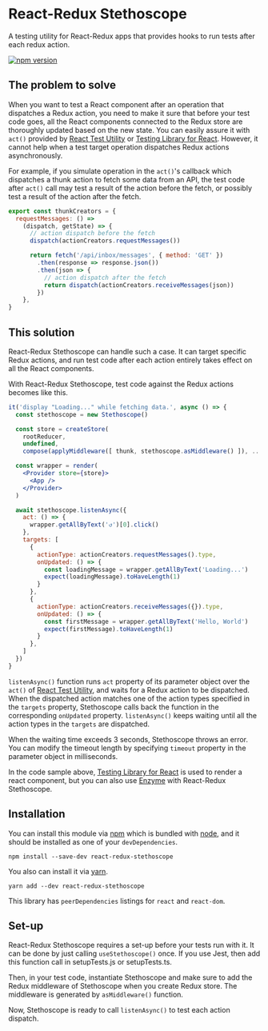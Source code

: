 # React-Redux Stethoscope
A testing utility for React-Redux apps that provides hooks to run tests after each redux action.

[![npm version](https://badge.fury.io/js/react-redux-stethoscope.svg)](https://badge.fury.io/js/react-redux-stethoscope)

## The problem to solve
When you want to test a React component after an operation that dispatches a Redux action, you need to make it sure that before your test code goes, all the React components connected to the Redux store are thoroughly updated based on the new state. You can easily assure it with `act()` provided by [React Test Utility](https://reactjs.org/docs/test-utils.html#act) or [Testing Library for React](https://testing-library.com/docs/react-testing-library/api#act). However, it cannot help when a test target operation dispatches Redux actions asynchronously.

For example, if you simulate operation in the `act()`'s callback which dispatches a thunk action to fetch some data from an API, the test code after `act()` call may test a result of the action before the fetch, or possibly test a result of the action after the fetch.

```javascript
export const thunkCreators = {
  requestMessages: () =>
    (dispatch, getState) => {
      // action dispatch before the fetch
      dispatch(actionCreators.requestMessages())

      return fetch('/api/inbox/messages', { method: 'GET' })
        .then(response => response.json())
        .then(json => {
          // action dispatch after the fetch
          return dispatch(actionCreators.receiveMessages(json))
        })
    },
}
```

## This solution
React-Redux Stethoscope can handle such a case. It can target specific Redux actions, and run test code after each action entirely takes effect on all the React components.

With React-Redux Stethoscope, test code against the Redux actions becomes like this.

```jsx
it('display "Loading..." while fetching data.', async () => {
  const stethoscope = new Stethoscope()

  const store = createStore(
    rootReducer,
    undefined,
    compose(applyMiddleware([ thunk, stethoscope.asMiddleware() ]), ...enhancers))

  const wrapper = render(
    <Provider store={store}>
      <App />
    </Provider>
  )

  await stethoscope.listenAsync({
    act: () => {
      wrapper.getAllByText('↺')[0].click()
    },
    targets: [
      {
        actionType: actionCreators.requestMessages().type,
        onUpdated: () => {
          const loadingMessage = wrapper.getAllByText('Loading...')
          expect(loadingMessage).toHaveLength(1)
        }
      },
      {
        actionType: actionCreators.receiveMessages({}).type,
        onUpdated: () => {
          const firstMessage = wrapper.getAllByText('Hello, World')
          expect(firstMessage).toHaveLength(1)
        }
      },
    ]
  })
}
```

`listenAsync()` function runs `act` property of its parameter object over the `act()` of [React Test Utility](https://reactjs.org/docs/test-utils.html#act), and waits for a Redux action to be dispatched. When the dispatched action matches one of the action types specified in the `targets` property, Stethoscope calls back the function in the corresponding `onUpdated` property. `listenAsync()` keeps waiting until all the action types in the `targets` are dispatched.

When the waiting time exceeds 3 seconds, Stethoscope throws an error. You can modify the timeout length by specifying `timeout` property in the parameter object in milliseconds.

In the code sample above, [Testing Library for React](https://testing-library.com/docs/react-testing-library/api#act) is used to render a react component, but you can also use [Enzyme](https://enzymejs.github.io/enzyme/) with React-Redux Stethoscope.

## Installation
You can install this module via [npm](https://www.npmjs.com/) which is bundled with [node](https://nodejs.org/), and it should be installed as one of your `devDependencies`.
```
npm install --save-dev react-redux-stethoscope
```
You also can install it via [yarn](https://classic.yarnpkg.com/en/).
```
yarn add --dev react-redux-stethoscope
```

This library has `peerDependencies` listings for `react` and `react-dom`.

## Set-up
React-Redux Stethoscope requires a set-up before your tests run with it. It can be done by just calling `useStethoscope()` once. If you use Jest, then add this function call in setupTests.js or setupTests.ts.

Then, in your test code, instantiate Stethoscope and make sure to add the Redux middleware of Stethoscope when you create Redux store. The middleware is generated by `asMiddleware()` function.

Now, Stethoscope is ready to call `listenAsync()` to test each action dispatch.

